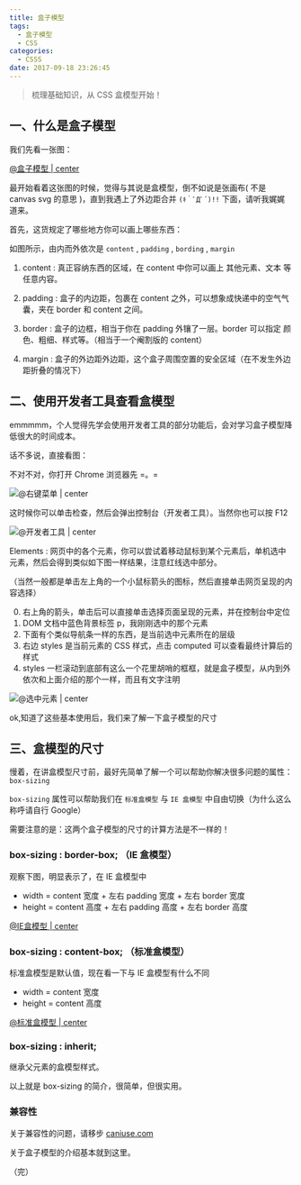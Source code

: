```yaml
---
title: 盒子模型
tags:
  - 盒子模型
  - CSS
categories:
  - CSSS
date: 2017-09-18 23:26:45
---
```


>梳理基础知识，从 CSS 盒模型开始！

## 一、什么是盒子模型

我们先看一张图：

[ @盒子模型 | center ](http://oux9sg1nc.bkt.clouddn.com/17-9-18/80360528.jpg)

最开始看着这张图的时候，觉得与其说是盒模型，倒不如说是张画布( 不是 canvas svg 的意思 )，直到我遇上了外边距合并 `(ｷ｀ﾟДﾟ´)!!` 下面，请听我娓娓道来。

首先，这货规定了哪些地方你可以画上哪些东西：

如图所示，由内而外依次是 `content` , `padding` , `bording` , `margin`

1. content : 真正容纳东西的区域，在 content 中你可以画上 其他元素、文本 等任意内容。

2. padding : 盒子的内边距，包裹在 content 之外，可以想象成快递中的空气气囊，夹在 border 和 content 之间。

3. border : 盒子的边框，相当于你在 padding 外镶了一层。border 可以指定 颜色、粗细、样式等。（相当于一个阉割版的 content）

4. margin : 盒子的外边距外边距，这个盒子周围空置的安全区域（在不发生外边距折叠的情况下）

## 二、使用开发者工具查看盒模型

emmmmm，个人觉得先学会使用开发者工具的部分功能后，会对学习盒子模型降低很大的时间成本。

话不多说，直接看图：

不对不对，你打开 Chrome 浏览器先 =。=

![@右键菜单 | center](https://ws1.sinaimg.cn/large/889b2f7fgy1fjp9ye8lqsj207t0840sw.jpg)

这时候你可以单击检查，然后会弹出控制台（开发者工具）。当然你也可以按 F12

![@开发者工具 | center](https://ws1.sinaimg.cn/large/889b2f7fgy1fjp9zqaz90j20qi093abt.jpg)

Elements : 网页中的各个元素，你可以尝试着移动鼠标到某个元素后，单机选中元素，然后会得到类似如下图一样结果，注意红线选中部分。

（当然一般都是单击左上角的一个小鼠标箭头的图标，然后直接单击网页呈现的内容选择）

0. 右上角的箭头，单击后可以直接单击选择页面呈现的元素，并在控制台中定位
1. DOM 文档中蓝色背景标签 p，我刚刚选中的那个元素
2. 下面有个类似导航条一样的东西，是当前选中元素所在的层级
3. 右边 styles 是当前元素的 CSS 样式，点击 computed 可以查看最终计算后的样式
4. styles 一栏滚动到底部有这么一个花里胡哨的框框，就是盒子模型，从内到外依次和上面介绍的那个一样，而且有文字注明

![@选中元素 | center](https://ws1.sinaimg.cn/large/889b2f7fgy1fjpa9rz9h5j20qg09975w.jpg)

ok,知道了这些基本使用后，我们来了解一下盒子模型的尺寸

## 三、盒模型的尺寸

慢着，在讲盒模型尺寸前，最好先简单了解一个可以帮助你解决很多问题的属性： `box-sizing`

`box-sizing` 属性可以帮助我们在 `标准盒模型` 与 `IE 盒模型` 中自由切换（为什么这么称呼请自行 Google）

需要注意的是：这两个盒子模型的尺寸的计算方法是不一样的！

### box-sizing : border-box; （IE 盒模型）

观察下图，明显表示了，在 IE 盒模型中

- width = content 宽度 + 左右 padding 宽度 + 左右 border 宽度
- height = content 高度 + 左右 padding 高度 + 左右 border 高度

[@IE盒模型 | center](http://oux9sg1nc.bkt.clouddn.com/17-9-19/63380423.jpg)

### box-sizing : content-box; （标准盒模型）

标准盒模型是默认值，现在看一下与 IE 盒模型有什么不同

- width = content 宽度
- height = content 高度

[@标准盒模型 | center](http://oux9sg1nc.bkt.clouddn.com/17-9-19/5178800.jpg)

### box-sizing : inherit;

继承父元素的盒模型样式。

以上就是 box-sizing 的简介，很简单，但很实用。

### 兼容性

关于兼容性的问题，请移步 [ caniuse.com ](https://caniuse.com/#search=box-sizing)

关于盒子模型的介绍基本就到这里。

（完）

